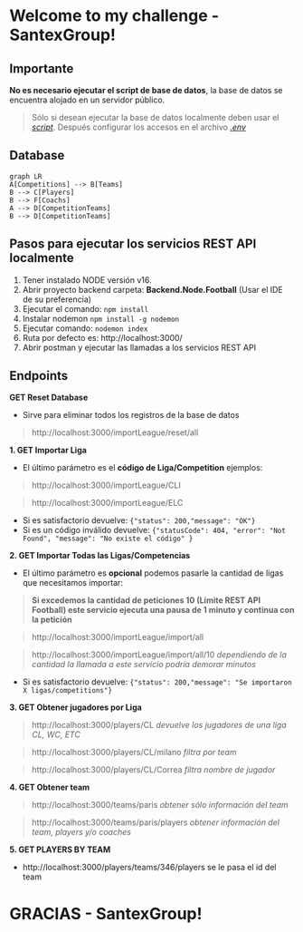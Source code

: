 # Welcome to my challenge - SantexGroup!

## Importante
**No es necesario ejecutar el script de base de datos**, la base de datos se encuentra alojado en un servidor público.
> Sólo si desean ejecutar la base de datos localmente deben usar el *[script](https://github.com/agavidiad/be-challenge-agavidia/blob/main/Database%20Scripts%20-%20Optional/MSSQL%20Challenge-SantexGroup.sql)*. 
> Después configurar los accesos en el archivo *[.env](https://github.com/agavidiad/be-challenge-agavidia/blob/main/Backend.Node.Football/.env)* 

## Database
```mermaid
graph LR
A[Competitions] --> B[Teams] 
B --> C[Players]
B --> F[Coachs]
A --> D[CompetitionTeams]
B --> D[CompetitionTeams]
```

## Pasos para ejecutar los servicios REST API localmente

1. Tener instalado NODE versión v16.
2. Abrir proyecto backend carpeta: **Backend.Node.Football** (Usar el IDE de su preferencia) 
3. Ejecutar el comando: `npm install`
4. Instalar nodemon `npm install -g nodemon`
5. Ejecutar comando: `nodemon index`
6. Ruta por defecto es: http://localhost:3000/
7. Abrir postman y ejecutar las llamadas a los servicios REST API


## Endpoints
**GET Reset Database**
- Sirve para eliminar todos los registros de la base de datos
>http://localhost:3000/importLeague/reset/all

**1. GET Importar Liga**
- El último parámetro es el **código de Liga/Competition** ejemplos:
> http://localhost:3000/importLeague/CLI

> http://localhost:3000/importLeague/ELC
- Si es satisfactorio devuelve: `{"status": 200,"message": "OK"}`
- Si es un código inválido devuelve: 
`{"statusCode": 404, "error": "Not Found", "message": "No existe el código" }`

**2. GET Importar Todas las Ligas/Competencias**
- El último parámetro es **opcional** podemos pasarle la cantidad de ligas que necesitamos importar:
> **Si excedemos la cantidad de peticiones 10 (Límite REST API Football) este servicio ejecuta una pausa de 1 minuto y continua con la petición**

> http://localhost:3000/importLeague/import/all

> http://localhost:3000/importLeague/import/all/10 *dependiendo de la cantidad la llamada a este servicio podría demorar minutos*
- Si es satisfactorio devuelve: `{"status": 200,"message": "Se importaron X ligas/competitions"}`

**3. GET Obtener jugadores por Liga**
> http://localhost:3000/players/CL *devuelve los jugadores de una liga CL, WC, ETC*

> http://localhost:3000/players/CL/milano *filtra por team*

> http://localhost:3000/players/CL/Correa *filtra nombre de jugador*

**4. GET Obtener team**
> http://localhost:3000/teams/paris *obtener sólo información del team*

> http://localhost:3000/teams/paris/players *obtener información del team, players y/o coaches*

**5. GET PLAYERS BY TEAM**
- http://localhost:3000/players/teams/346/players se le pasa el id del team

# GRACIAS - SantexGroup!
